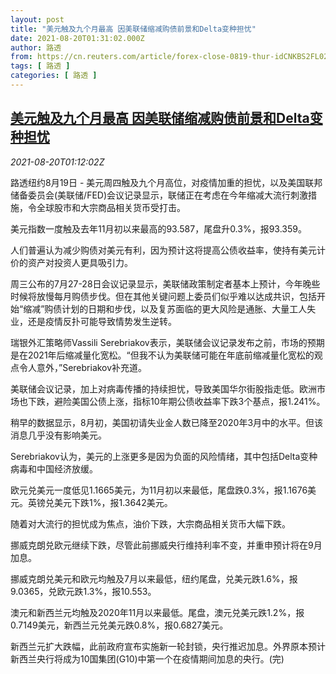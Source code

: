 ```yaml
---
layout: post
title: "美元触及九个月最高 因美联储缩减购债前景和Delta变种担忧"
date: 2021-08-20T01:31:02.000Z
author: 路透
from: https://cn.reuters.com/article/forex-close-0819-thur-idCNKBS2FL02S
tags: [ 路透 ]
categories: [ 路透 ]
---
```

<!--1629423062000-->
[美元触及九个月最高 因美联储缩减购债前景和Delta变种担忧](https://cn.reuters.com/article/forex-close-0819-thur-idCNKBS2FL02S)
------

<div>
<div><i>2021-08-20T01:12:02Z</i></div><p>路透纽约8月19日 - 美元周四触及九个月高位，对疫情加重的担忧，以及美国联邦储备委员会(美联储/FED)会议记录显示，联储正在考虑在今年缩减大流行刺激措施，令全球股市和大宗商品相关货币受打击。</p><p>美元指数一度触及去年11月初以来最高的93.587，尾盘升0.3%，报93.359。</p><p>人们普遍认为减少购债对美元有利，因为预计这将提高公债收益率，使持有美元计价的资产对投资人更具吸引力。</p><p>周三公布的7月27-28日会议记录显示，美联储政策制定者基本上预计，今年晚些时候将放慢每月购债步伐。但在其他关键问题上委员们似乎难以达成共识，包括开始“缩减”购债计划的日期和步伐，以及复苏面临的更大风险是通胀、大量工人失业，还是疫情反扑可能导致情势发生逆转。</p><p>瑞银外汇策略师Vassili Serebriakov表示，美联储会议记录发布之前，市场的预期是在2021年后缩减量化宽松。“但我不认为美联储可能在年底前缩减量化宽松的观点令人意外，”Serebriakov补充道。</p><p>美联储会议记录，加上对病毒传播的持续担忧，导致美国华尔街股指走低。欧洲市场也下跌，避险美国公债上涨，指标10年期公债收益率下跌3个基点，报1.241%。</p><p>稍早的数据显示，8月初，美国初请失业金人数已降至2020年3月中的水平。但该消息几乎没有影响美元。</p><p>Serebriakov认为，美元的上涨更多是因为负面的风险情绪，其中包括Delta变种病毒和中国经济放缓。</p><p>欧元兑美元一度低见1.1665美元，为11月初以来最低，尾盘跌0.3%，报1.1676美元。英镑兑美元下跌1%，报1.3642美元。</p><p>随着对大流行的担忧成为焦点，油价下跌，大宗商品相关货币大幅下跌。</p><p>挪威克朗兑欧元继续下跌，尽管此前挪威央行维持利率不变，并重申预计将在9月加息。</p><p>挪威克朗兑美元和欧元均触及7月以来最低，纽约尾盘，兑美元跌1.6%，报9.0365，兑欧元跌1.3%，报10.553。</p><p>澳元和新西兰元均触及2020年11月以来最低。尾盘，澳元兑美元跌1.2%，报0.7149美元，新西兰元兑美元跌0.8%，报0.6827美元。</p><p>新西兰元扩大跌幅，此前政府宣布实施新一轮封锁，央行推迟加息。外界原本预计新西兰央行将成为10国集团(G10)中第一个在疫情期间加息的央行。(完)</p>
</div>
